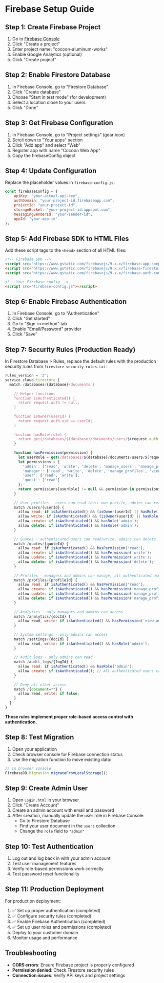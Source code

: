 # Firebase Setup Guide

## Step 1: Create Firebase Project

1. Go to [Firebase Console](https://console.firebase.google.com/)
2. Click "Create a project"
3. Enter project name: "cocoon-aluminum-works"
4. Enable Google Analytics (optional)
5. Click "Create project"

## Step 2: Enable Firestore Database

1. In Firebase Console, go to "Firestore Database"
2. Click "Create database"
3. Choose "Start in test mode" (for development)
4. Select a location close to your users
5. Click "Done"

## Step 3: Get Firebase Configuration

1. In Firebase Console, go to "Project settings" (gear icon)
2. Scroll down to "Your apps" section
3. Click "Add app" and select "Web"
4. Register app with name "Cocoon Web App"
5. Copy the firebaseConfig object

## Step 4: Update Configuration

Replace the placeholder values in `firebase-config.js`:

```javascript
const firebaseConfig = {
    apiKey: "your-actual-api-key",
    authDomain: "your-project-id.firebaseapp.com",
    projectId: "your-project-id",
    storageBucket: "your-project-id.appspot.com",
    messagingSenderId: "your-sender-id",
    appId: "your-app-id"
};
```

## Step 5: Add Firebase SDK to HTML Files

Add these script tags to the `<head>` section of all HTML files:

```html
<!-- Firebase SDK -->
<script src="https://www.gstatic.com/firebasejs/9.x.x/firebase-app-compat.js"></script>
<script src="https://www.gstatic.com/firebasejs/9.x.x/firebase-firestore-compat.js"></script>
<script src="https://www.gstatic.com/firebasejs/9.x.x/firebase-auth-compat.js"></script>

<!-- Your Firebase config -->
<script src="firebase-config.js"></script>
```

## Step 6: Enable Firebase Authentication

1. In Firebase Console, go to "Authentication"
2. Click "Get started"
3. Go to "Sign-in method" tab
4. Enable "Email/Password" provider
5. Click "Save"

## Step 7: Security Rules (Production Ready)

In Firestore Database > Rules, replace the default rules with the production security rules from `firestore-security-rules.txt`:

```javascript
rules_version = '2';
service cloud.firestore {
  match /databases/{database}/documents {
    
    // Helper functions
    function isAuthenticated() {
      return request.auth != null;
    }
    
    function isOwner(userId) {
      return request.auth.uid == userId;
    }
    
    function hasRole(role) {
      return get(/databases/$(database)/documents/users/$(request.auth.uid)).data.role == role;
    }
    
    function hasPermission(permission) {
      let userRole = get(/databases/$(database)/documents/users/$(request.auth.uid)).data.role;
      let permissions = {
        'admin': ['read', 'write', 'delete', 'manage_users', 'manage_profiles', 'view_analytics'],
        'manager': ['read', 'write', 'delete', 'manage_profiles', 'view_analytics'],
        'user': ['read', 'write'],
        'guest': ['read']
      };
      return permissions[userRole] != null && permission in permissions[userRole];
    }
    
    // User profiles - users can read their own profile, admins can read all
    match /users/{userId} {
      allow read: if isAuthenticated() && (isOwner(userId) || hasRole('admin'));
      allow write: if isAuthenticated() && (isOwner(userId) || hasRole('admin'));
      allow create: if isAuthenticated() && hasRole('admin');
      allow delete: if isAuthenticated() && hasRole('admin');
    }
    
    // Quotes - authenticated users can read/write, admins can delete
    match /quotes/{quoteId} {
      allow read: if isAuthenticated() && hasPermission('read');
      allow create: if isAuthenticated() && hasPermission('write');
      allow update: if isAuthenticated() && hasPermission('write');
      allow delete: if isAuthenticated() && hasPermission('delete');
    }
    
    // Profiles - managers and admins can manage, all authenticated users can read
    match /profiles/{profileId} {
      allow read: if isAuthenticated() && hasPermission('read');
      allow create: if isAuthenticated() && hasPermission('manage_profiles');
      allow update: if isAuthenticated() && hasPermission('manage_profiles');
      allow delete: if isAuthenticated() && hasPermission('manage_profiles');
    }
    
    // Analytics - only managers and admins can access
    match /analytics/{docId} {
      allow read, write: if isAuthenticated() && hasPermission('view_analytics');
    }
    
    // System settings - only admins can access
    match /settings/{docId} {
      allow read, write: if isAuthenticated() && hasRole('admin');
    }
    
    // Audit logs - only admins can read
    match /audit_logs/{logId} {
      allow read: if isAuthenticated() && hasRole('admin');
      allow create: if isAuthenticated(); // All authenticated users can create logs
    }
    
    // Deny all other access
    match /{document=**} {
      allow read, write: if false;
    }
  }
}
```

**These rules implement proper role-based access control with authentication.**

## Step 8: Test Migration

1. Open your application
2. Check browser console for Firebase connection status
3. Use the migration function to move existing data:

```javascript
// In browser console
FirebaseDB.Migration.migrateFromLocalStorage();
```

## Step 9: Create Admin User

1. Open `Login.html` in your browser
2. Click "Create Account"
3. Create an admin account with email and password
4. After creation, manually update the user role in Firebase Console:
   - Go to Firestore Database
   - Find your user document in the `users` collection
   - Change the `role` field to `"admin"`

## Step 10: Test Authentication

1. Log out and log back in with your admin account
2. Test user management features
3. Verify role-based permissions work correctly
4. Test password reset functionality

## Step 11: Production Deployment

For production deployment:

1. ✅ Set up proper authentication (completed)
2. ✅ Configure security rules (completed)
3. ✅ Enable Firebase Authentication (completed)
4. ✅ Set up user roles and permissions (completed)
5. Deploy to your customer domain
6. Monitor usage and performance

## Troubleshooting

- **CORS errors**: Ensure Firebase project is properly configured
- **Permission denied**: Check Firestore security rules
- **Connection issues**: Verify API keys and project settings
